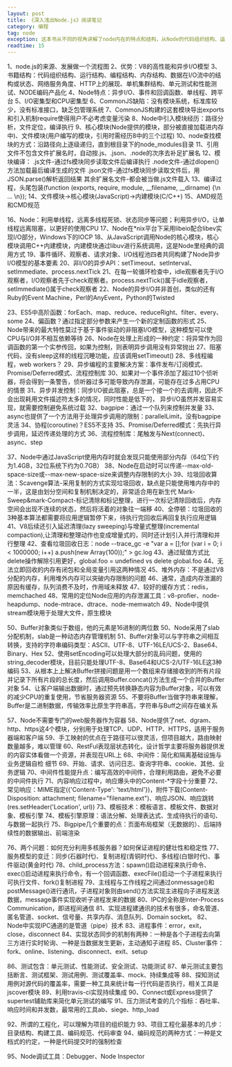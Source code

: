 ```yaml
---
layout: post
title: 《深入浅出Node.js》阅读笔记
category: 编程
tag: node
exception: 这本书从不同的视角讲解了node内在的特点和结构，从Node的代码组织结构、运行结构到编程结构、内存结构再到单元测试、工程化、产品化都有细致的讲解，非常值得Node.js初学者花时间去阅读
readtime: 15
---
```


1、node.js的来源、发展做一个流程图
2、优势：V8的高性能和异步I/O模型
3、书籍结构：代码组织结构、运行结构、编程结构、内存结构、数据在I/O流中的结构或状态、网络服务角度、HTTP上的展现、单机集群结构、单元测试和性能测试、NODE编码产品化
4、Node特点：异步I/O、事件和回调函数、单线程、跨平台
5、I/O密集型和CPU密集型
6、CommonJS缺陷：没有模块系统，标准库较少，没有标准接口，缺乏包管理系统
7、CommonJS构建的这套模块导出exports和引入机制require使得用户不必考虑变量污染
8、Node中引入模块经历：路径分析，文件定位，编译执行
9、核心模块(Node提供的模块，部分被直接加载进内存中)、文件模块(用户编写的模块，引用时需经历8中的三个过程)
10、node查找模块的方式：沿路径向上逐级递归，直到根目录下的node_modules目录
11、引用文件不包含文件扩展名时，自动按.js、.json、.node的次序去补足扩展名
12、模块编译：
    .js文件-通过fs模块同步读取文件后编译执行
    .node文件-通过dlopen()方法加载最后编译生成的文件
    .json文件-通过fs模块同步读取文件后，用JSON.parse()解析返回结果
    其余扩展名文件-都会被当做.js文件载入
13、编译过程，头尾包装(function (exports, require, module, __filename, __dirname) {\n ... \n});
14、文件模块->核心模块(JavaScript)->内建模块(C/C++)
15、AMD规范和CMD规范

16、Node：利用单线程，远离多线程死锁、状态同步等问题；利用异步I/O，让单线程远离阻塞，以更好的使用CPU
17、Node在*nix平台下采用libeio配合libev实现I/O部分，Windows下的IOCP
18、从JavaScript调用Node的核心模块，核心模块调用C++内建模块，内建模块通过libuv进行系统调用，这是Node里经典的调用方式
19、事件循环、观察者、请求对象、I/O线程池四者共同构建了Node异步I/O模型的基本要素
20、非I/O的异步API：setTimeout、setInterval、setImmediate、process.nextTick
21、在每一轮循环检查中，idle观察者先于I/O观察者，I/O观察者先于check观察者。process.nextTick()属于idle观察者，setImmediate()属于check观察者
22、Node的异步I/O并非首创，类似的还有Ruby的Event Machine，Perl的AnyEvent，Python的Twisted

23、ES5中高阶函数：forEach、map、reduce、reduceRight、filter、every、some
24、偏函数？通过指定部分参数来产生一个新的定制函数的形式
25、Node带来的最大特性莫过于基于事件驱动的非阻塞I/O模型，这种模型可以使CPU与I/O并不相互依赖等待
26、Node在处理上形成的一种约定：将异常作为回调函数的第一个实参传回，如果为控制，则表明异步调用没有异常抛出
27、阻塞代码，没有sleep这样的线程沉睡功能，应该调用setTimeout()
28、多线程编程，web workers？
29、异步编程的主要解决方案：事件发布/订阅模式、Promise/Deferred模式、流程控制库
30、如果对一个事件添加了超过10个侦听器，将会得到一条警告，侦听器过多可能导致内存泄漏，可能存在过多占用CPU的情景
31、异步并发控制：同步I/O彼此阻塞，总是一个接一个的去调用，因此不会出现耗用文件描述符太多的情况，同时性能是低下的，
    异步I/O虽然并发容易实现，就需要控制避免系统过载
32、bagpipe：通过一个队列来控制并发量
33、async也提供了一个方法用于处理异步调用的限制：parallelLimit，没有bagpipe灵活
34、协程(coroutine)？ES5不支持
35、Promise/Deferred模式：先执行异步调用，延迟传递处理的方式
36、流程控制库：尾触发与Next(connect)、async、step

37、Node中通过JavaScript使用内存时就会发现只能使用部分内存（64位下约为1.4GB，32位系统下约为0.7GB）
38、Node在启动时可以传递--max-old-space-size或--max-new-space-size来调整内存限制的大小
39、垃圾回收算法：Scavenge算法-采用复制的方式实现垃圾回收，缺点是只能使用堆内存中的一半，这是由划分空间和复制机制决定的，非常适合用在新生代
                  Mark-Sweep&mark-Compact-标记清除和标记整理，进行一次标记清除回收后，内存空间会出现不连续的状态，然后将活着的对象往一端移
40、全停顿：垃圾回收的3种基本算法都需要将应用逻辑暂停下来，待执行完回收后再回复执行应用逻辑
41、V8后续还引入延迟清理(lazy sweeping)与增量式整理(incremental compaction),让清理和整理动作也变成增量式的，同时还计划引入并行清理和并行整理
42、查看垃圾回收日志：node --trace_gc -e "var a = [];for (var i = 0; i < 1000000; i++) a.push(new Array(100));" > gc.log
43、通过赋值方式比delete操作解除引用更好，global.foo = undefined vs delete global.foo
44、无法立即回收的内存有闭包和全局变量引用这两种情况
45、堆外内存：不是通过V8分配的内存，利用堆外内存可以突破内存限制的问题
46、通常，造成内存泄漏的原因有缓存，队列消费不及时，作用域未释放
47、较好的缓存方式：redis，memchached
48、常用的定位Node应用的内存泄漏工具：v8-profier、node-heapdump、node-mtrace、dtrace、node-memwatch
49、Node中提供stream模块用于处理大文件，原生模块

50、Buffer对象类似于数组，他的元素是16进制的两位数
50、Node采用了slab分配机制，slab是一种动态内存管理机制
51、Buffer对象可以与字符串之间相互转换，支持的字符串编码类型：ASCII、UTF-8、UTF-16LE/UCS-2、Base64、Binary、Hex
52、使用setEncoding可以处理大部分的乱码问题，使用的string_decoder模块，目前只能处理UTF-8、Base64和UCS-2/UTF-16LE这3种编码
53、从根本上上解决Buffer拼接问题是用一个数组来存储接收到的所有片段并记录下所有片段的总长度，然后调用Buffer.concat()方法生成一个合并的Buffer对象
54、让客户端输出数据时，通过预先转换静态内容为Buffer对象，可以有效的减少CPU的重复使用，节省服务器资源
55、不要将Buffer当做字符串来理解，Buffer是二进制数据，传输效率比原生字符串高，字符串与Buff之间存在编关系

57、Node不需要专门的web服务器作为容器
58、Node提供了net、dgram、http、https这4个模块，分别用于处理TCP、UDP、HTTP、HTTPS，适用于服务器端和客户端
59、手工映射的优点在于路径可以很灵活，但项目越大，路由映射数量越多，难以管理
60、RestFul表现层状态转化，设计哲学主要将服务器提供发的内容实体看做一个资源，并表现在URL上
68、中间件：简化和隔离基础设施与业务逻辑自检 细节
69、开始、请求、访问日志、查询字符串、cookie、其他、业务逻辑
70、中间件性能提升点：编写高效的中间件，合理利用路由，避免不必要的中间件执行
71、内容响应过程中，响应爆头中的Content-*字段十分重要
72、常见响应：MIME指定({'Content-Type': 'text/html'})，附件下载(Content-Disposition: attachment; filename="filename.ext")、响应JSON、响应跳转(res.setHeader('Location', url))
73、模板技术：模板语言、模板文件、数据对象、模板引擎
74、模板引擎原理：语法分解、处理表达式、生成待执行的语句、与数据一起执行
75、Bigpipe几个重要的点：页面布局框架（无数据的）、后端持续性的数据输出、前端渲染

76、两个问题：如何充分利用多核服务器？如何保证进程的健壮性和稳定性
77、服务模型的变迁：同步(石器时代)、复制进程(青铜时代)、多线程(白银时代)、事件驱动(黄金时代)
78、child_process方法：spawn()启动进程来执行命令、exec()启动进程来执行命令，有一个回调函数、execFile()启动一个子进程来执行可执行文件、fork()复制进程
79、主线程与工作线程之间通过onmessage()和postMessage()进行通讯，子进程对象则由send()方法实现主进程向子进程发送数据，message事件实现收听子进程发来的数据
80、IPC的全称是Inter-Process Communication，即进程间通信
81、实现进程建通讯的技术有很多，命名管道、匿名管道、socket、信号量、共享内存、消息队列、Domain socket。
82、Node中实现IPC通道的是管道（pipe）技术
83、进程事件：error，exit，close，disconnect
84、实现状态同步的机制有两种：一种是各个子进程去向第三方进行实时轮询、一种是当数据发生更新，主动通知子进程
85、Cluster事件：fork、online、listening、disconnect、exit、setup

86、测试包含：单元测试、性能测试、安全测试、功能测试
87、单元测试主要包括断言、测试框架、测试用例、测试覆盖率、mock、持续集成等
88、探知测试用例对源代码的覆盖率，需要一种工具来统计每一行代码是否执行，相关工具是jscover模块
89、利用travis-ci实现持续集成
90、Connect或Express提供了supertest辅助库来简化单元测试的编写
91、压力测试考查的几个指标：吞吐率、响应时间和并发数，最常用的工具ab、siege、http_load

92、所谓的工程化，可以理解为项目的组织能力
93、项目工程化最基本的几步：目录结构、构建工具、编码规范、代码审查
94、编码规范的两种方式：一种是文档式的约定，一种是代码提交时的强制检查

95、Node调试工具：Debugger、Node Inspector



